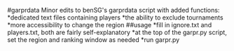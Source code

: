 #garprdata
Minor edits to benSG's garprdata script with added functions:
*dedicated text files containing players
*the ability to exclude tournaments
*more accessibility to change the region
##usage
*fill in ignore.txt and players.txt, both are fairly self-explanatory
*at the top of the garpr.py script, set the region and ranking window as needed
*run garpr.py
